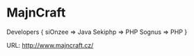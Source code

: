 MajnCraft
=========

Developers {
  siOnzee => Java
  Sekiphp => PHP
  Sognus  => PHP
}

URL: http://www.majncraft.cz/
